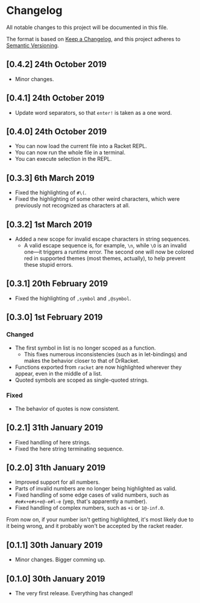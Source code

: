 # Changelog

All notable changes to this project will be documented in this file.

The format is based on [Keep a Changelog](https://keepachangelog.com/en/1.0.0/),
and this project adheres to [Semantic Versioning](https://semver.org/spec/v2.0.0.html).

## [0.4.2] 24th October 2019

- Minor changes.

## [0.4.1] 24th October 2019

- Update word separators, so that `enter!` is taken as a one word.

## [0.4.0] 24th October 2019

- You can now load the current file into a Racket REPL.
- You can now run the whole file in a terminal.
- You can execute selection in the REPL.

## [0.3.3] 6th March 2019

- Fixed the highlighting of `#\(`.
- Fixed the highlighting of some other weird characters, which were previously not recognized as characters at all.

## [0.3.2] 1st March 2019

- Added a new scope for invalid escape characters in string sequences.
  - A valid escape sequence is, for example, `\n`, while `\O` is an invalid one—it triggers a runtime error. The second one will now be colored red in supported themes (most themes, actually), to help prevent these stupid errors.

## [0.3.1] 20th February 2019

- Fixed the highlighting of `,symbol` and `,@symbol`.

## [0.3.0] 1st February 2019

### Changed

- The first symbol in list is no longer scoped as a function.
  - This fixes numerous inconsistencies (such as in let-bindings) and makes the behavior closer to that of DrRacket.
- Functions exported from `racket` are now highlighted wherever they appear, even in the middle of a list.
- Quoted symbols are scoped as single-quoted strings.

### Fixed

- The behavior of quotes is now consistent.

## [0.2.1] 31th January 2019

- Fixed handling of here strings.
- Fixed the here string terminating sequence.

## [0.2.0] 31th January 2019

- Improved support for all numbers.
- Parts of invalid numbers are no longer being highlighted as valid.
- Fixed handling of some edge cases of valid numbers, such as `#e#x+e#s+e@-e#l-e` (yep, that's apparently a number).
- Fixed handling of complex numbers, such as `+i` or `1@-inf.0`.

From now on, if your number isn't getting highlighted, it's most likely due to it being wrong, and it probably won't be accepted by the racket reader.

## [0.1.1] 30th January 2019

- Minor changes. Bigger comming up.

## [0.1.0] 30th January 2019

- The very first release. Everything has changed!
